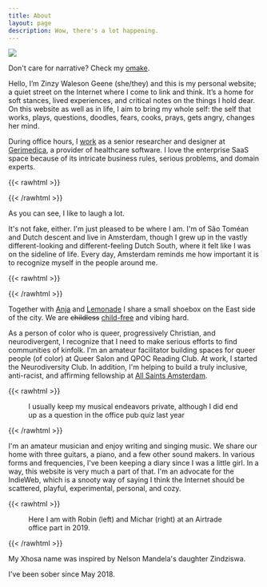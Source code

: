 ```yaml
---
title: About
layout: page
description: Wow, there's a lot happening.
---
```


![](https://res.cloudinary.com/dbi2zounq/image/upload/w_1300/v1692260666/IMG_4778_fm3g1i.jpg)

Don't care for narrative? Check my [omake](/omake).

Hello, I’m Zinzy Waleson Geene (she/they) and this is my personal website; a quiet street on the Internet where I come to link and think. It’s a home for soft stances, lived experiences, and critical notes on the things I hold dear. On this website as well as in life, I aim to bring my whole self: the self that works, plays, questions, doodles, fears, cooks, prays, gets angry, changes her mind.

During office hours, I [work](/work) as a senior researcher and designer at [Gerimedica](https://gerimedica.nl/), a provider of healthcare software. I love the enterprise SaaS space because of its intricate business rules, serious problems, and domain experts.

{{< rawhtml >}}

<div class="flex gap-4">
    <div class="w-1/2 mr-4">
      <img src="https://res.cloudinary.com/dbi2zounq/image/upload/c_fill,g_north_east,h_650,w_650/v1678291626/me/portugal_gpnogd.jpg" alt="">
    </div>
    <div class="w-1/2">
      <img src="https://res.cloudinary.com/dbi2zounq/image/upload/c_fill,h_650,w_650/v1678291228/me/pride2019_iunghr.jpg" alt="">
    </div> 
  </div> 
{{< /rawhtml >}}

As you can see, I like to laugh a lot.

It's not fake, either. I'm just pleased to be where I am. I'm of São Toméan and Dutch descent and live in Amsterdam, though I grew up in the vastly different-looking and different-feeling Dutch South, where it felt like I was on the sideline of life. Every day, Amsterdam reminds me how important it is to recognize myself in the people around me.</p>

{{< rawhtml >}}

<div class="flex gap-4">
  <div class="w-1/2 mr-4">
    <img src="https://res.cloudinary.com/dbi2zounq/image/upload/c_fill,h_650,w_650/v1668440273/me/six.jpg" alt="">
  </div>
  <div class="w-1/2">
    <img src="https://res.cloudinary.com/dbi2zounq/image/upload/c_fill,h_650,w_650/v1668440272/me/two.jpg" alt="">
  </div> 
</div> 
{{< /rawhtml >}}

Together with [Anja](https://anjawaleson.notion.site/Anja-Waleson-0182c8df804b4b12ab6e70b5b5795a55) and [Lemonade](https://lemonade.waleson.us/) I share a small shoebox on the East side of the city. We are ~~childless~~ [child-free](https://en.wikipedia.org/wiki/Voluntary_childlessness) and vibing hard.

As a person of color who is queer, progressively Christian, and neurodivergent, I recognize that I need to make serious efforts to find communities of kinfolk. I'm an amateur facilitator building spaces for queer people (of color) at Queer Salon and QPOC Reading Club. At work, I started the Neurodiversity Club. In addition, I'm helping to build a truly inclusive, anti-racist, and affirming fellowship at [All Saints Amsterdam](https://allsaintsamsterdam.church/).

{{< rawhtml >}}

<figure>
  <img src="https://res.cloudinary.com/dbi2zounq/image/upload/v1701191539/me/zinzy-singing_vhumzp.png" alt="">
  <figcaption>I usually keep my musical endeavors private, although I did end up as a question in the office pub quiz last year</figcaption>
</figure>
{{< /rawhtml >}}

I'm an amateur musician and enjoy writing and singing music. We share our home with three guitars, a piano, and a few other sound makers. In various forms and frequencies, I've been keeping a diary since I was a little girl. In a way, this website is very much a part of that. I'm an advocate for the IndieWeb, which is a snooty way of saying I think the Internet should be scattered, playful, experimental, personal, and cozy.

{{< rawhtml >}}

<figure>
  <img src="https://res.cloudinary.com/dbi2zounq/image/upload/v1673958111/me/zinzy-at-a-party_vrzlqr.jpg" alt="">
  <figcaption>Here I am with Robin (left) and Michar (right) at an Airtrade office part in 2019.</figcaption>
</figure>
{{< /rawhtml >}} 
 
My Xhosa name was inspired by Nelson Mandela's daughter Zindziswa.

I've been sober since May 2018.
